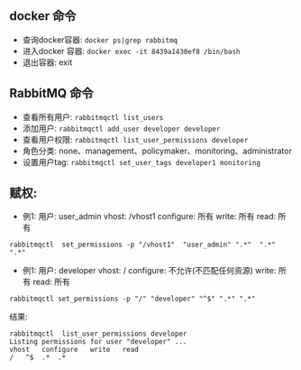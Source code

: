 ## docker 命令

* 查询docker容器: `docker ps|grep rabbitmq`
* 进入docker 容器: `docker exec -it 8439a1430ef8 /bin/bash`
* 退出容器: exit

## RabbitMQ 命令

* 查看所有用户: `rabbitmqctl list_users`
* 添加用户: `rabbitmqctl add_user developer developer`
* 查看用户权限: `rabbitmqctl list_user_permissions developer`
* 角色分类: none、management、policymaker、monitoring、administrator
* 设置用户tag: `rabbitmqctl set_user_tags developer1 monitoring`

## 赋权:

* 例1:
  用户: user_admin vhost: /vhost1 configure: 所有 write: 所有 read: 所有

```shell
rabbitmqctl  set_permissions -p "/vhost1"  "user_admin" ".*"  ".*"  ".*"
```

* 例1:
  用户: developer vhost: / configure: 不允许(不匹配任何资源) write: 所有 read: 所有

```shell
rabbitmqctl set_permissions -p "/" "developer" "^$" ".*" ".*"
```

结果:

```text
rabbitmqctl  list_user_permissions developer
Listing permissions for user "developer" ...
vhost	configure	write	read
/	^$	.*	.*
```

